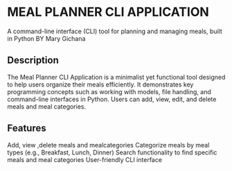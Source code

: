 # MEAL PLANNER CLI APPLICATION

A command-line interface (CLI) tool for planning and managing meals, built in Python
BY Mary Gichana

## Description

The Meal Planner CLI Application is a minimalist yet functional tool designed to help users organize their meals efficiently. It demonstrates key programming concepts such as working with models, file handling, and command-line interfaces in Python. Users can add, view, edit, and delete meals and meal categories.

## Features

Add, view ,delete meals and mealcategories
Categorize meals by meal types (e.g., Breakfast, Lunch, Dinner)
Search functionality to find specific meals and meal categories
User-friendly CLI interface
